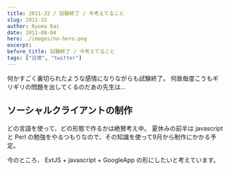 ```yaml
---
title: 2011-32 / 試験終了 / 今考えてること
slug: 2011-32
author: Ryoma Kai
date: 2011-08-04
hero: ./images/no-hero.png
excerpt: 
before_title: 試験終了 / 今考えてること
tags: ["日常", "twitter"]
---
```


何かすごく裏切られたような感情になりながらも試験終了。
何故毎度こうもギリギリの問題を出してくるのだあの先生は…

## ソーシャルクライアントの制作

どの言語を使って、どの形態で作るかは絶賛考え中。
夏休みの前半は javascript と Perl の勉強をやるつもりなので、その知識を使って9月から制作にかかる予定。

今のところ、 ExtJS + javascript + GoogleApp の形にしたいと考えています。

